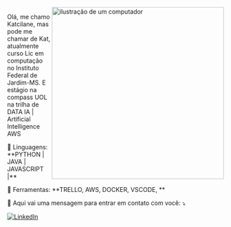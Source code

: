 <img src="https://raw.githubusercontent.com/MicaelliMedeiros/micaellimedeiros/master/image/computer-illustration.png" alt="ilustração de um computador" min-width="400px" max-width="400px" width="400px" align="right">

<p align="left"> 
  Olá, me chamo Katcilane, mas pode me chamar de Kat, atualmente curso Lic em computação no Instituto Federal de Jardim-MS. E estágio na compass UOL na trilha de DATA IA | Artificial Intelligence AWS
</p>

<p align="left">
  🦄 Linguagens: **PYTHON | JAVA | JAVASCRIPT |**
</p>

<p align="left">
  💼 Ferramentas: **TRELLO, AWS, DOCKER, VSCODE, **
</p>

<p align="left">
  💌 Aqui vai uma mensagem para entrar em contato com você: ⤵️
</p>

<p align="left">
  <a href="#" title="LinkedIn">
  <img src="https://img.shields.io/badge/-Linkedin-0e76a8?style=flat-square&logo=Linkedin&logoColor=white&link=[LINK-DO-SEU-LINKEDIN](https://www.linkedin.com/in/katcilane-silva-de-souza-2018a2127/)" alt="LinkedIn"/></a>
  
